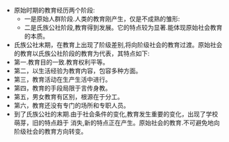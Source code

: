 - 原始时期的教育经历两个阶段:
	- 一是原始人群阶段.人类的教育刚产生，仅是不成熟的雏形:
	- 二是氏族公社阶段,教育得到发展。它的特点较为显著.能体现原始社会教育的本质。
- 氏族公社末期，在教育上出现了阶级差别,将向阶级社会的教育过渡。原始社会的教育以氏族公社阶段的教育为代表，其特点如下:
- 第一.教育目的一致.教育权利平等。
- 第二，以生活经验为教育内容，包容多种方面。
- 第三，教育活动在生产生活中进行。
- 第四，教育的手段局限于言传身教。
- 第五，男女教育有区别，根源在于分工。
- 第六，教育还没有专门的场所和专职人员。
- 到了氏族公社的末期.由于社会条件的变化,教育发生重要的变化，出现了学校萌芽，旧的特点趋于
  消失,新的特点正在产生。原始社会的教育.不可避免地向阶级社会的教育方向转变。